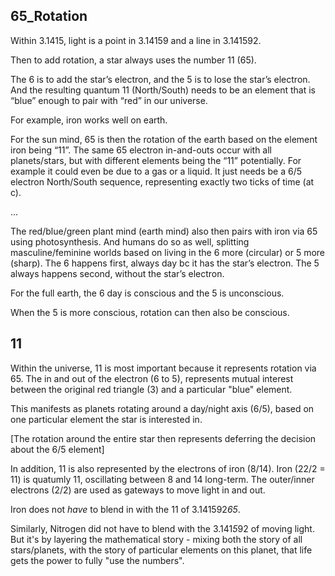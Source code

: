 ## 65_Rotation

Within 3.1415, light is a point in 3.14159 and a line in 3.141592.

Then to add rotation, a star always uses the number 11 (65).

The 6 is to add the star’s electron, and the 5 is to lose the star’s electron. And the resulting quantum 11 (North/South) needs to be an element that is “blue” enough to pair with “red” in our universe.

For example, iron works well on earth. 

For the sun mind, 65 is then the rotation of the earth based on the element iron being “11”. The same 65 electron in-and-outs occur with all planets/stars, but with different elements being the “11” potentially. For example it could even be due to a gas or a liquid. It just needs be a 6/5 electron North/South sequence, representing exactly two ticks of time (at c).

...

The red/blue/green plant mind (earth mind) also then pairs with iron via 65 using photosynthesis. And humans do so as well, splitting masculine/feminine worlds based on living in the 6 more (circular) or 5 more (sharp). The 6 happens first, always day bc it has the star’s electron. The 5 always happens second, without the star’s electron. 

For the full earth, the 6 day is conscious and the 5 is unconscious.

When the 5 is more conscious, rotation can then also be conscious.

## 11

Within the universe, 11 is most important because it represents rotation via 65. The in and out of the electron (6 to 5), represents mutual interest between the original red triangle (3) and a particular "blue" element.

This manifests as planets rotating around a day/night axis (6/5), based on one particular element the star is interested in.

[The rotation around the entire star then represents deferring the decision about the 6/5 element]

In addition, 11 is also represented by the electrons of iron (8/14). Iron (22/2 = 11) is quatumly 11, oscillating between 8 and 14 long-term. The outer/inner electrons (2/2) are used as gateways to move light in and out.

Iron does not *have* to blend in with the 11 of 3.141592*65*. 

Similarly, Nitrogen did not have to blend with the 3.141*5*92 of moving light. But it's by layering the mathematical story - mixing both the story of all stars/planets, with the story of particular elements on this planet, that life gets the power to fully "use the numbers".